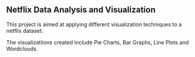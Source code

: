 ## Netflix Data Analysis and Visualization

This project is aimed at applying different visualization techniques to a netflix dataset.

The visualizatiions created include Pie Charts, Bar Graphs, Line Plots and Wordclouds.
